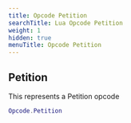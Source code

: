 ```yaml
---
title: Opcode Petition
searchTitle: Lua Opcode Petition
weight: 1
hidden: true
menuTitle: Opcode Petition
---
```

## Petition

This represents a Petition opcode
```lua
Opcode.Petition
```